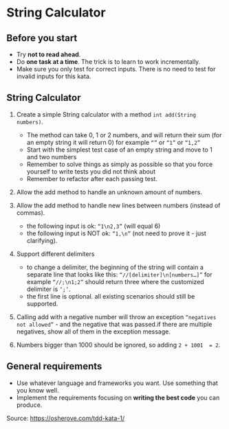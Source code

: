 # String Calculator

## Before you start

- Try **not to read ahead**.
- Do **one task at a time**. The trick is to learn to work incrementally.
- Make sure you only test for correct inputs. There is no need to test for invalid inputs for this kata.

## String Calculator

1. Create a simple String calculator with a method `int add(String numbers)`.

   - The method can take 0, 1 or 2 numbers, and will return their sum (for an empty string it will return 0) for example `“”` or `“1”` or `“1,2”`
   - Start with the simplest test case of an empty string and move to 1 and two numbers
   - Remember to solve things as simply as possible so that you force yourself to write tests you did not think about
   - Remember to refactor after each passing test.

2. Allow the add method to handle an unknown amount of numbers.

3. Allow the add method to handle new lines between numbers (instead of commas).
    - the following input is ok:  `“1\n2,3”`  (will equal 6)
    - the following input is NOT ok:  `“1,\n”` (not need to prove it - just clarifying).

4. Support different delimiters
    - to change a delimiter, the beginning of the string will contain a separate line that looks like this:   `“//[delimiter]\n[numbers…]”` for example `“//;\n1;2”` should return three where the customized delimiter is `‘;’`.
    - the first line is optional. all existing scenarios should still be supported.

5. Calling add with a negative number will throw an exception `“negatives not allowed”` - and the negative that was passed.if there are multiple negatives, show all of them in the exception message.

6. Numbers bigger than 1000 should be ignored, so adding `2 + 1001  = 2`.

## General requirements
- Use whatever language and frameworks you want. Use something that you know well.
- Implement the requirements focusing on **writing the best code** you can produce.


Source: https://osherove.com/tdd-kata-1/
